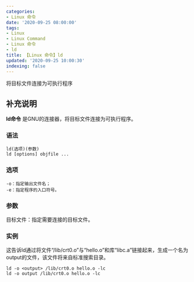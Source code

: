 ```yaml
---
categories:
- Linux 命令
date: '2020-09-25 08:00:00'
tags:
- Linux
- Linux Command
- Linux 命令
- ld
title: 【Linux 命令】ld
updated: '2020-09-25 10:00:30'
indexing: false
---
```


将目标文件连接为可执行程序

## 补充说明

**ld命令** 是GNU的连接器，将目标文件连接为可执行程序。

###  语法 

```shell
ld(选项)(参数)
ld [options] objfile ...
```

###  选项 

```shell
-o：指定输出文件名；
-e：指定程序的入口符号。
```

###  参数 

目标文件：指定需要连接的目标文件。

### 实例

这告诉ld通过将文件“/lib/crt0.o”与“hello.o”和库“libc.a”链接起来，生成一个名为output的文件，该文件将来自标准搜索目录。

```shell
ld -o <output> /lib/crt0.o hello.o -lc
ld -o output /lib/crt0.o hello.o -lc
```


<!-- Linux命令行搜索引擎：https://jaywcjlove.github.io/linux-command/ -->
